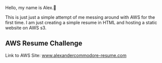 Hello, my name is Alex.👋

This is just just a simple attempt of me messing around with AWS for the first time.
I am just creating a simple resume in HTML and hosting a static website on AWS s3.

## **AWS Resume Challenge**

Link to AWS Site: www.alexandercommodore-resume.com
